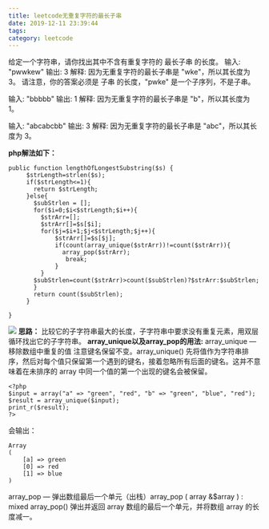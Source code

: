 ```yaml
---
title: leetcode无重复字符的最长子串
date: 2019-12-11 23:39:44
tags:
category: leetcode
---
```


给定一个字符串，请你找出其中不含有重复字符的 最长子串 的长度。
输入: "pwwkew"
输出: 3
解释: 因为无重复字符的最长子串是 "wke"，所以其长度为 3。
     请注意，你的答案必须是 子串 的长度，"pwke" 是一个子序列，不是子串。

输入: "bbbbb"
输出: 1
解释: 因为无重复字符的最长子串是 "b"，所以其长度为 1。

输入: "abcabcbb"
输出: 3 
解释: 因为无重复字符的最长子串是 "abc"，所以其长度为 3。

**php解法如下：**
 ```
 public function lengthOfLongestSubstring($s) {
      $strLength=strlen($s);
      if($strLength<=1){
        return $strLength;
      }else{
        $subStrlen = [];
        for($i=0;$i<$strLength;$i++){
          $strArr=[];
          $strArr[]=$s[$i];
          for($j=$i+1;$j<$strLength;$j++){
              $strArr[]=$s[$j];
              if(count(array_unique($strArr))!=count($strArr)){
                array_pop($strArr);
                 break;
              }
          }
        $subStrlen=count($strArr)>count($subStrlen)?$strArr:$subStrlen;
        }  
        return count($subStrlen);
      }
      
}

```
![](https://www.starmoon.cloud/img/draft.png)
**思路：**
比较它的子字符串最大的长度，子字符串中要求没有重复元素，用双层循环找出它的子字符串。
**array_unique以及array_pop的用法:**
array_unique — 移除数组中重复的值
注意键名保留不变。array_unique() 先将值作为字符串排序，然后对每个值只保留第一个遇到的键名，接着忽略所有后面的键名。这并不意味着在未排序的 array 中同一个值的第一个出现的键名会被保留。
```
<?php
$input = array("a" => "green", "red", "b" => "green", "blue", "red");
$result = array_unique($input);
print_r($result);
?>
```
会输出：
```
Array
(
    [a] => green
    [0] => red
    [1] => blue
)
```

array_pop — 弹出数组最后一个单元（出栈）array_pop ( array &$array ) : mixed
array_pop() 弹出并返回 array 数组的最后一个单元，并将数组 array 的长度减一。